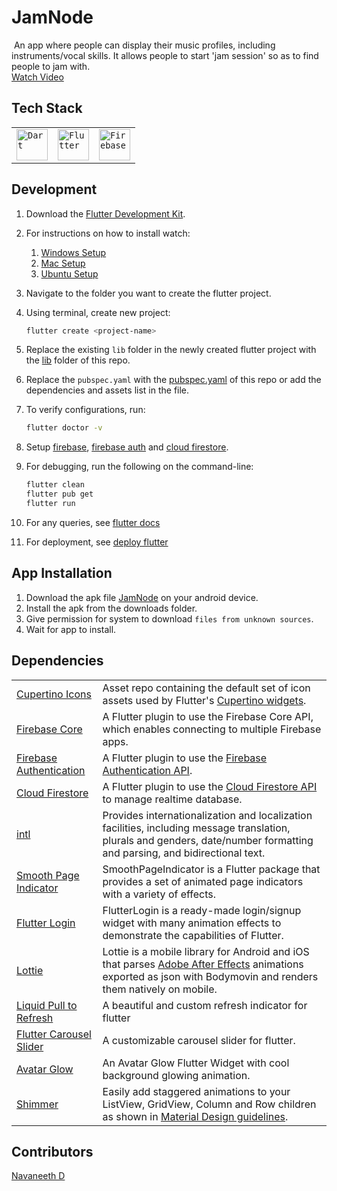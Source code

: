 # JamNode
 An app where people can display their music profiles, including instruments/vocal skills. It allows people to start 'jam session' so as to find people to jam with.<br>
 [Watch Video](https://www.youtube.com/watch?v=ucKOv_znnKw)
<br>
## Tech Stack
<div>
	<table>
		<tr>
			<td><code><img width="50" src="https://raw.githubusercontent.com/marwin1991/profile-technology-icons/refs/heads/main/icons/dart.png" alt="Dart" title="Dart"/></code></td>
			<td><code><img width="50" src="https://raw.githubusercontent.com/marwin1991/profile-technology-icons/refs/heads/main/icons/flutter.png" alt="Flutter" title="Flutter"/></code></td>
			<td><code><img width="50" src="https://raw.githubusercontent.com/marwin1991/profile-technology-icons/refs/heads/main/icons/firebase.png" alt="Firebase" title="Firebase"/></code></td>
		</tr>
	</table>
</div>

## Development
1. Download the [Flutter Development Kit](https://docs.flutter.dev/get-started/install).
2. For instructions on how to install watch:
   1. [Windows Setup](https://www.youtube.com/watch?v=qAeEdaiK7hM)
   2. [Mac Setup](https://www.youtube.com/watch?v=d_yOKQt7BdY)
   3. [Ubuntu Setup](https://www.youtube.com/watch?v=d_yOKQt7BdY)
3. Navigate to the folder you want to create the flutter project.
4. Using terminal, create new project:
   ```sh
   flutter create <project-name>
   ```
5. Replace the existing `lib` folder in the newly created flutter project with the [lib](https://github.com/ar3s-nd/SnapShop/tree/main/lib) folder of this repo.
6. Replace the `pubspec.yaml` with the [pubspec.yaml](https://github.com/ar3s-nd/SnapShop/blob/main/pubspec.yaml) of this repo or add the dependencies and assets list in the file.
7. To verify configurations, run:
   ```sh
   flutter doctor -v
   ```
8. Setup [firebase](https://firebase.google.com/docs), [firebase auth](https://firebase.google.com/docs/auth) and [cloud firestore](https://firebase.google.com/docs/firestore).
9. For debugging, run the following on the command-line:
   ```sh
   flutter clean
   flutter pub get
   flutter run
   ```

10. For any queries, see [flutter docs](https://docs.flutter.dev/)
11. For deployment, see [deploy flutter](https://docs.flutter.dev/deployment)

## App Installation
1. Download the apk file [JamNode](https://github.com/ar3s-nd/JamNode/blob/main/chattz_app/JamNode.apk) on your android device.
2. Install the apk from the downloads folder.
3. Give permission for system to download `files from unknown sources`.
4. Wait for app to install.

## Dependencies
<table>
  <tr>
    <td>
      <a href="https://pub.dev/packages/cupertino_icons">Cupertino Icons</a>
    </td>
    <td>Asset repo containing the default set of icon assets used by Flutter's <a href = 'https://github.com/flutter/flutter/tree/master/packages/flutter/lib/src/cupertino'>Cupertino widgets</a>.</td>
  </tr>
  
  <tr>
    <td>
      <a href="https://pub.dev/packages/firebase_core">Firebase Core</a>
    </td>
    <td>A Flutter plugin to use the Firebase Core API, which enables connecting to multiple Firebase apps.</td>
  </tr>
  
  <tr>
    <td>
      <a href="https://pub.dev/packages/firebase_auth">Firebase Authentication</a>
    </td>
    <td>A Flutter plugin to use the <a href = "https://firebase.google.com/products/auth">Firebase Authentication API</a>.</td>
  </tr>

  <tr>
    <td>
      <a href="https://pub.dev/packages/cloud_firestore">Cloud Firestore</a>
    </td>
    <td>A Flutter plugin to use the <a href = 'https://firebase.google.com/docs/firestore/'>Cloud Firestore API</a> to manage realtime database.</td>
  </tr>
  
  <tr>
    <td>
      <a href="https://pub.dev/packages/intl">intl</a>
    </td>
    <td>Provides internationalization and localization facilities, including message translation, plurals and genders, date/number formatting and parsing, and bidirectional text.</td>
  </tr>
  
  <tr>
    <td>
      <a href="https://pub.dev/packages/smooth_page_indicator">Smooth Page Indicator</a>
    </td>
    <td>SmoothPageIndicator is a Flutter package that provides a set of animated page indicators with a variety of effects.</td>
  </tr>

  
  <tr>
    <td>
      <a href="https://pub.dev/packages/flutter_login">Flutter Login</a>
    </td>
    <td>FlutterLogin is a ready-made login/signup widget with many animation effects to demonstrate the capabilities of Flutter.</td>
  </tr>

  <tr>
    <td>
      <a href="https://pub.dev/packages/lottie">Lottie</a>
    </td>
    <td>Lottie is a mobile library for Android and iOS that parses <a href = 'https://www.adobe.com/products/aftereffects.html'>Adobe After Effects</a> animations exported as json with Bodymovin and renders them natively on mobile.</td>
  </tr>

  <tr>
    <td>
      <a href="https://pub.dev/packages/liquid_pull_to_refresh">Liquid Pull to Refresh</a>
    </td>
    <td>A beautiful and custom refresh indicator for flutter</td>
  </tr>

  <tr>
    <td>
      <a href="https://pub.dev/packages/flutter_carousel_slider">Flutter Carousel Slider</a>
    </td>
    <td>A customizable carousel slider for flutter.</td>
  </tr>

  <tr>
    <td>
      <a href="https://pub.dev/packages/avatar_glow">Avatar Glow</a>
    </td>
    <td>An Avatar Glow Flutter Widget with cool background glowing animation.</td>
  </tr>

  <tr>
    <td>
      <a href="https://pub.dev/packages/shimmer">Shimmer</a>
    </td>
    <td>Easily add staggered animations to your ListView, GridView, Column and Row children as shown in <a href = 'https://material.io/design/motion/customization.html#sequencing'>Material Design guidelines</a>.</td>
  </tr>
</table> 

## Contributors
[Navaneeth D](https://github.com/ar3s-nd/)
